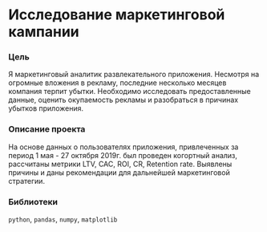 # Исследование маркетинговой кампании

### Цель
Я маркетинговый аналитик развлекательного приложения. Несмотря на огромные вложения в рекламу, последние несколько месяцев компания терпит убытки. Необходимо исследовать предоставленные данные, оценить окупаемость рекламы и разобраться в причинах убытков приложения.
### Описание проекта
На основе данных о пользователях приложения, привлеченных за период 1 мая - 27 октября 2019г. был проведен когортный анализ, рассчитаны метрики LTV, CAC, ROI, CR, Retention rate. Выявлены причины и даны рекомендации для дальнейшей маркетинговой стратегии.
### Библиотеки
`python`, `pandas`, `numpy`, `matplotlib`

